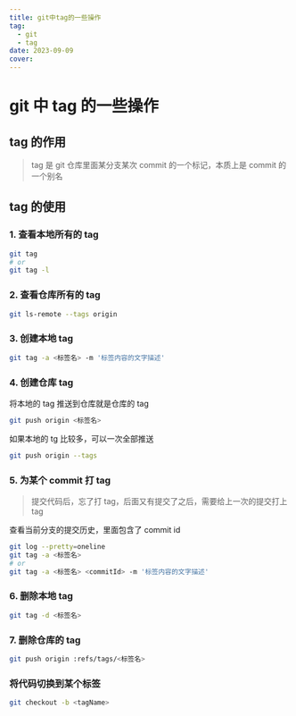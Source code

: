 ```yaml
---
title: git中tag的一些操作
tag:
  - git
  - tag
date: 2023-09-09
cover:
---
```


# git 中 tag 的一些操作

## tag 的作用

> tag 是 git 仓库里面某分支某次 commit 的一个标记，本质上是 commit 的一个别名

## tag 的使用

### 1. 查看本地所有的 tag

```bash
git tag
# or
git tag -l
```

### 2. 查看仓库所有的 tag

```bash
git ls-remote --tags origin
```

### 3. 创建本地 tag

```bash
git tag -a <标签名> -m '标签内容的文字描述'
```

### 4. 创建仓库 tag

将本地的 tag 推送到仓库就是仓库的 tag

```bash
git push origin <标签名>
```

如果本地的 tg 比较多，可以一次全部推送

```bash
git push origin --tags
```

### 5. 为某个 commit 打 tag

> 提交代码后，忘了打 tag，后面又有提交了之后，需要给上一次的提交打上 tag

查看当前分支的提交历史，里面包含了 commit id

```bash
git log --pretty=oneline
git tag -a <标签名>
# or
git tag -a <标签名> <commitId> -m '标签内容的文字描述'
```

### 6. 删除本地 tag

```bash
git tag -d <标签名>
```

### 7. 删除仓库的 tag

```bash
git push origin :refs/tags/<标签名>
```

### 将代码切换到某个标签

```bash
git checkout -b <tagName>
```
